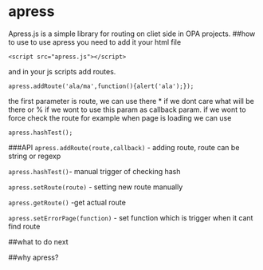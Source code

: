 # apress
Apress.js is a simple library for routing on cliet side in OPA projects.
##how to use
to use apress you need to add it your html file
```
<script src="apress.js"></script>
```
and in your js scripts add routes.
```
apress.addRoute('ala/ma',function(){alert('ala');});
```
the first parameter is route, we can use there * if we dont care what will be there
or % if we wont to use this param as callback param.
if we wont to force check the route for example when page is loading we can use
```
apress.hashTest();
```
###API
`apress.addRoute(route,callback)` - adding route, route can be string or regexp

`apress.hashTest()`- manual trigger of checking hash

`apress.setRoute(route)` - setting new route manually

`apress.getRoute()` -get actual route

`apress.setErrorPage(function)` - set function which is trigger when it cant find route

##what to do next

##why apress?
